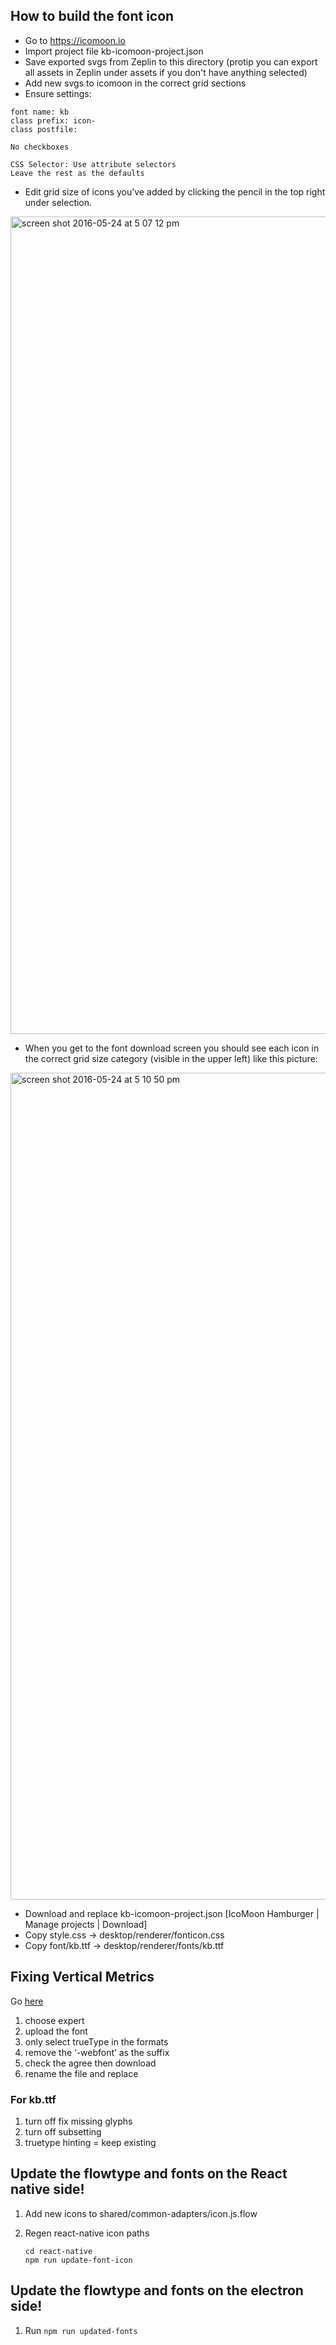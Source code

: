 ## How to build the font icon

- Go to https://icomoon.io
- Import project file kb-icomoon-project.json
- Save exported svgs from Zeplin to this directory (protip you can export all assets in Zeplin under assets if you don't have anything selected)
- Add new svgs to icomoon in the correct grid sections
- Ensure settings:

```
font name: kb
class prefix: icon-
class postfile:

No checkboxes

CSS Selector: Use attribute selectors
Leave the rest as the defaults

```

- Edit grid size of icons you've added by clicking the pencil in the top right under selection.
<img width="1308" alt="screen shot 2016-05-24 at 5 07 12 pm" src="https://cloud.githubusercontent.com/assets/594035/15523983/583b52d8-21d3-11e6-8cb7-c146cb30bfb0.png">

- When you get to the font download screen you should see each icon in the correct grid size category (visible in the upper left) like this picture:
<img width="1323" alt="screen shot 2016-05-24 at 5 10 50 pm" src="https://cloud.githubusercontent.com/assets/594035/15523982/583acab6-21d3-11e6-93af-34b680d02f6c.png">

- Download and replace kb-icomoon-project.json [IcoMoon Hamburger | Manage projects | Download]
- Copy style.css -> desktop/renderer/fonticon.css
- Copy font/kb.ttf -> desktop/renderer/fonts/kb.ttf

## Fixing Vertical Metrics

Go [here](https://www.fontsquirrel.com/tools/webfont-generator)

1. choose expert
1. upload the font
1. only select trueType in the formats
1. remove the ‘-webfont’ as the suffix
1. check the agree then download
1. rename the file and replace

### For kb.ttf

1. turn off fix missing glyphs
1. turn off subsetting
1. truetype hinting = keep existing

## Update the flowtype and fonts on the React native side!

1. Add new icons to shared/common-adapters/icon.js.flow
1. Regen react-native icon paths

    ```
    cd react-native
    npm run update-font-icon
    ```

## Update the flowtype and fonts on the electron side!

1. Run ```npm run updated-fonts```
